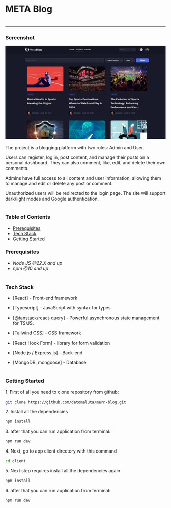 <div style="display:flex; align-items: center">
  <h1 style="position:relative; top: -6px" >META Blog</h1>
</div>

---

### Screenshot

![](./client/src/assets/images/app-screenshot.jpg)

The project is a blogging platform with two roles: Admin and User.

Users can register, log in, post content, and manage their posts on a personal dashboard. They can also comment, like, edit, and delete their own comments.

Admins have full access to all content and user information, allowing them to manage and edit or delete any post or comment.

Unauthorized users will be redirected to the login page. The site will support dark/light modes and Google authentication.

#

### Table of Contents

- [Prerequisites](#prerequisites)
- [Tech Stack](#tech-stack)
- [Getting Started](#getting-started)

### Prerequisites

- _Node JS @22.X and up_
- _npm @10 and up_

#

### Tech Stack

- [React] - Front-end framework
- [Typescript] - JavaScript with syntax for types
- [@tanstack/react-query] - Powerful asynchronous state management for TS/JS.
- [Tailwind CSS] - CSS framework
- [React Hook Form] - library for form validation

- [Node.js / Express.js] - Back-end
- [MongoDB, mongoose] - Database

#

### Getting Started

1\. First of all you need to clone repository from github:

```sh
git clone https://github.com/datomaluta/mern-blog.git
```

2\. Install all the dependencies

```sh
npm install
```

3\. after that you can run application from terminal:

```sh
npm run dev
```

4\. Next, go to app client directory with this command

```sh
cd client
```

5\. Next step requires install all the dependencies again

```sh
npm install
```

6\. after that you can run application from terminal:

```sh
npm run dev
```

#
